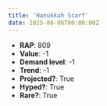 ```yaml
---
title: 'Hanukkah Scarf'
date: 2025-08-06T00:00:00Z
---
```

- **RAP**: 809
- **Value**: -1
- **Demand level**: -1
- **Trend**: -1
- **Projected?**: True
- **Hyped?**: True
- **Rare?**: True
